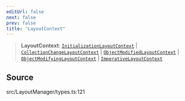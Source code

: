 ```yaml
---
editUrl: false
next: false
prev: false
title: "LayoutContext"
---
```


> **LayoutContext**: [`InitializationLayoutContext`](InitializationLayoutContext.md) \| [`CollectionChangeLayoutContext`](CollectionChangeLayoutContext.md) \| [`ObjectModifiedLayoutContext`](ObjectModifiedLayoutContext.md) \| [`ObjectModifyingLayoutContext`](ObjectModifyingLayoutContext.md) \| [`ImperativeLayoutContext`](ImperativeLayoutContext.md)

## Source

src/LayoutManager/types.ts:121
